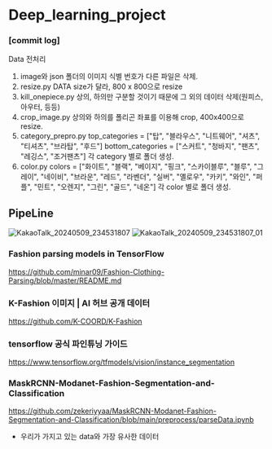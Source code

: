 # Deep_learning_project
### [commit log]
Data 전처리
1. image와 json 폴더의 이미지 식별 번호가 다른 파일은 삭제.
2. resize.py 
DATA size가 달라, 800 x 800으로 resize
3. kill_onepiece.py
상의, 하의만 구분할 것이기 때문에 그 외의 데이터 삭제(원피스, 아우터, 등등)
4. crop_image.py
상의와 하의를 폴리곤 좌표를 이용해 crop, 400x400으로 resize.
5. category_prepro.py
top_categories = ["탑", "블라우스", "니트웨어", "셔츠", "티셔츠", "브라탑", "후드"]
bottom_categories = ["스커트", "청바지", "팬츠", "레깅스", "조거팬츠"]
각 category 별로 폴더 생성.
6. color.py
colors = ["화이트", "블랙", "베이지", "핑크", "스카이블루", "블루", "그레이", "네이비",
          "브라운", "레드", "라벤더", "실버", "옐로우", "카키", "와인", "퍼플", "민트",
          "오렌지", "그린", "골드", "네온"]
각 color 별로 폴더 생성.


## PipeLine
![KakaoTalk_20240509_234531807](https://github.com/Kyle1113/Deep_learning_project/assets/168116920/de49ba05-e954-4d32-b1c5-ab0483f51931)
![KakaoTalk_20240509_234531807_01](https://github.com/Kyle1113/Deep_learning_project/assets/168116920/4a6dffb8-d65d-4ce8-8f7a-81e881f6db93)


### Fashion parsing models in TensorFlow
https://github.com/minar09/Fashion-Clothing-Parsing/blob/master/README.md

### K-Fashion 이미지 | AI 허브 공개 데이터
https://github.com/K-COORD/K-Fashion

### tensorflow 공식 파인튜닝 가이드
https://www.tensorflow.org/tfmodels/vision/instance_segmentation

### MaskRCNN-Modanet-Fashion-Segmentation-and-Classification
https://github.com/zekeriyyaa/MaskRCNN-Modanet-Fashion-Segmentation-and-Classification/blob/main/preprocess/parseData.ipynb
- 우리가 가지고 있는 data와 가장 유사한 데이터


